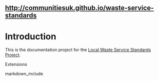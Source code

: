 ## http://communitiesuk.github.io/waste-service-standards

# Introduction

This is the documentation project for the [Local Waste Service Standards Project](https://www.localdigitalcoalition.uk/product/local-waste-service-standards-project/).

Extensions

markdown_include
